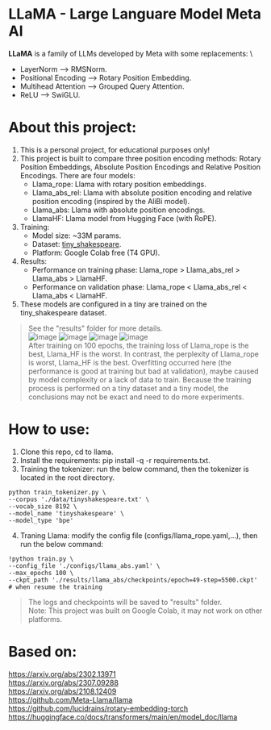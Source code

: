 # LLaMA - Large Languare Model Meta AI
**LLaMA** is a family of LLMs developed by Meta with some replacements: \
- LayerNorm ⟶ RMSNorm.
- Positional Encoding ⟶ Rotary Position Embedding.
- Multihead Attention ⟶ Grouped Query Attention.
- ReLU ⟶ SwiGLU.
# About this project:
1. This is a personal project, for educational purposes only!
2. This project is built to compare three position encoding methods: Rotary Position Embeddings, Absolute Position Encodings and Relative Position Encodings. There are four models:
   - Llama_rope: Llama with rotary position embeddings.
   - Llama_abs_rel: Llama with absolute position encoding and relative position encoding (inspired by the AliBi model).
   - Llama_abs: Llama with absolute position encodings.
   - LlamaHF: Llama model from Hugging Face (with RoPE).
3. Training:
   - Model size: ~33M params.
   - Dataset: [tiny_shakespeare](data/tinyshakespeare.txt).
   - Platform: Google Colab free (T4 GPU).
4. Results:
   - Performance on training phase: Llama_rope > Llama_abs_rel > Llama_abs > LlamaHF.
   - Performance on validation phase: Llama_rope < Llama_abs_rel < Llama_abs < LlamaHF.
3. These models are configured in a tiny  are trained on the tiny_shakespeare dataset.
> See the "results" folder for more details. \
   ![image](https://github.com/tomsawyer0224/llama/assets/130035084/3ee9e3f9-a09a-47c7-9e7f-9f76d3aa9ff3)
   ![image](https://github.com/tomsawyer0224/llama/assets/130035084/55d77136-d19e-4335-8b67-5b9ccfd5ed9a)
   ![image](https://github.com/tomsawyer0224/llama/assets/130035084/c629c01a-b903-47a8-85de-99452d61f12f)
   ![image](https://github.com/tomsawyer0224/llama/assets/130035084/9c9c5591-6604-4439-85de-d1a3534c0409) \
> After training on 100 epochs, the training loss of Llama_rope is the best, Llama_HF is the worst. In contrast, the perplexity of Llama_rope is worst, Llama_HF is the best. Overfitting occurred here (the performance is good at training but bad at validation), maybe caused by model complexity or a lack of data to train. Because the training process is performed on a tiny dataset and a tiny model, the conclusions may not be exact and need to do more experiments.
# How to use:
1. Clone this repo, cd to llama.
2. Install the requirements: pip install -q -r requirements.txt.
3. Training the tokenizer: run the below command, then the tokenizer is located in the root directory.
```
python train_tokenizer.py \
--corpus './data/tinyshakespeare.txt' \
--vocab_size 8192 \
--model_name 'tinyshakespeare' \
--model_type 'bpe'
```
4. Traning Llama: modify the config file (configs/llama_rope.yaml,...), then run the below command:
```
!python train.py \
--config_file './configs/llama_abs.yaml' \
--max_epochs 100 \
--ckpt_path './results/llama_abs/checkpoints/epoch=49-step=5500.ckpt' # when resume the training
```
> The logs and checkpoints will be saved to "results" folder. \
Note: This project was built on Google Colab, it may not work on other platforms.
# Based on:
https://arxiv.org/abs/2302.13971 \
https://arxiv.org/abs/2307.09288 \
https://arxiv.org/abs/2108.12409 \
https://github.com/Meta-Llama/llama \
https://github.com/lucidrains/rotary-embedding-torch \
https://huggingface.co/docs/transformers/main/en/model_doc/llama
     

     
     
  
